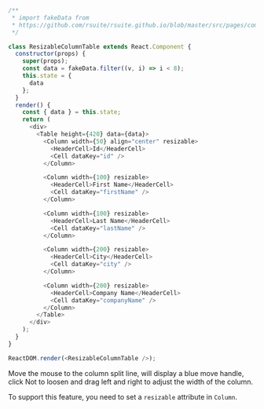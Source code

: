 <!--start-code-->

```js
/**
 * import fakeData from
 * https://github.com/rsuite/rsuite.github.io/blob/master/src/pages/components/table/data/users.js
 */

class ResizableColumnTable extends React.Component {
  constructor(props) {
    super(props);
    const data = fakeData.filter((v, i) => i < 8);
    this.state = {
      data
    };
  }
  render() {
    const { data } = this.state;
    return (
      <div>
        <Table height={420} data={data}>
          <Column width={50} align="center" resizable>
            <HeaderCell>Id</HeaderCell>
            <Cell dataKey="id" />
          </Column>

          <Column width={100} resizable>
            <HeaderCell>First Name</HeaderCell>
            <Cell dataKey="firstName" />
          </Column>

          <Column width={100} resizable>
            <HeaderCell>Last Name</HeaderCell>
            <Cell dataKey="lastName" />
          </Column>

          <Column width={200} resizable>
            <HeaderCell>City</HeaderCell>
            <Cell dataKey="city" />
          </Column>

          <Column width={200} resizable>
            <HeaderCell>Company Name</HeaderCell>
            <Cell dataKey="companyName" />
          </Column>
        </Table>
      </div>
    );
  }
}

ReactDOM.render(<ResizableColumnTable />);
```

<!--end-code-->

Move the mouse to the column split line, will display a blue move handle, click Not to loosen and drag left and right to adjust the width of the column.

To support this feature, you need to set a `resizable` attribute in `Column`.
